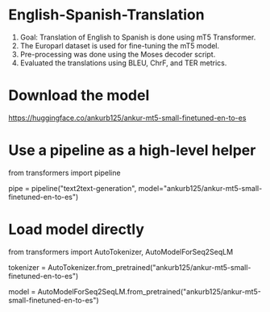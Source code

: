 # English-Spanish-Translation

1. Goal: Translation of English to Spanish is done using mT5 Transformer.
2. The Europarl dataset is used for fine-tuning the mT5 model.
3. Pre-processing was done using the Moses decoder script.
4. Evaluated the translations using BLEU, ChrF, and TER metrics.



# Download the model
https://huggingface.co/ankurb125/ankur-mt5-small-finetuned-en-to-es

# Use a pipeline as a high-level helper
from transformers import pipeline

pipe = pipeline("text2text-generation", model="ankurb125/ankur-mt5-small-finetuned-en-to-es")
# Load model directly
from transformers import AutoTokenizer, AutoModelForSeq2SeqLM

tokenizer = AutoTokenizer.from_pretrained("ankurb125/ankur-mt5-small-finetuned-en-to-es")

model = AutoModelForSeq2SeqLM.from_pretrained("ankurb125/ankur-mt5-small-finetuned-en-to-es")
